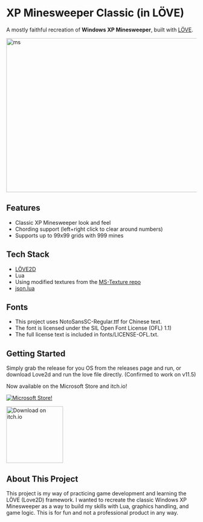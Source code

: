 
# XP Minesweeper Classic (in LÖVE)

A mostly faithful recreation of **Windows XP Minesweeper**, built with [LÖVE](https://love2d.org/).

<img width="514" height="408" alt="ms" src="https://github.com/user-attachments/assets/8f79a3bf-a248-45fe-a105-e223c0fafd16" />

## Features

- Classic XP Minesweeper look and feel
- Chording support (left+right click to clear around numbers)
- Supports up to 99x99 grids with 999 mines

## Tech Stack

- [LÖVE2D](https://love2d.org/)
- Lua
- Using modified textures from the [MS-Texture repo](https://github.com/Minesweeper-World/MS-Texture)
- [json.lua](https://github.com/rxi/json.lua)

## Fonts

- This project uses NotoSansSC-Regular.ttf for Chinese text.
- The font is licensed under the SIL Open Font License (OFL) 1.1)
- The full license text is included in fonts/LICENSE-OFL.txt.

## Getting Started

Simply grab the release for you OS from the releases page and run, or download Love2d and run the love file directly. (Confirmed to work on v11.5)

Now available on the Microsoft Store and itch.io!

[![Microsoft Store!](https://get.microsoft.com/images/en-us%20dark.svg)](https://apps.microsoft.com/detail/9N926V9NSPZF)

<a href="https://kurtsley.itch.io/xp-minesweeper-classic">
  <img src="https://static.itch.io/images/badge.svg" alt="Download on itch.io" width="150"/>
</a>

## About This Project

This project is my way of practicing game development and learning the LÖVE (Love2D) framework. I wanted to recreate the classic Windows XP Minesweeper as a way to build my skills with Lua, graphics handling, and game logic. This is for fun and not a professional product in any way.
